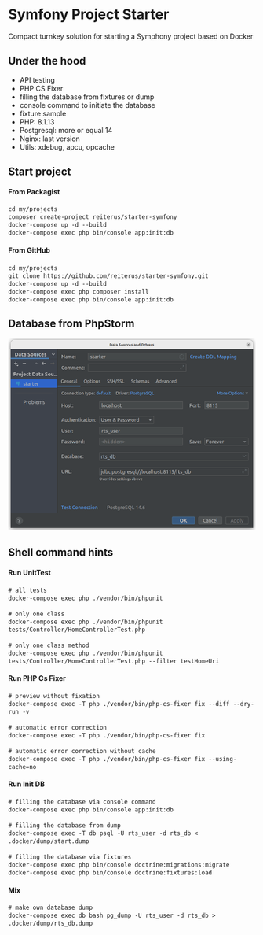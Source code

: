 # Symfony Project Starter

Compact turnkey solution for starting a Symphony project based on Docker

## Under the hood
- API testing
- PHP CS Fixer
- filling the database from fixtures or dump
- console command to initiate the database
- fixture sample
- PHP: 8.1.13
- Postgresql: more or equal 14
- Nginx: last version
- Utils: xdebug, apcu, opcache


## Start project

#### From Packagist
```shell
cd my/projects
composer create-project reiterus/starter-symfony
docker-compose up -d --build
docker-compose exec php bin/console app:init:db
```

#### From GitHub
```shell
cd my/projects
git clone https://github.com/reiterus/starter-symfony.git
docker-compose up -d --build
docker-compose exec php composer install
docker-compose exec php bin/console app:init:db
```


## Database from PhpStorm
![Database from PhpStorm](db-phpstorm.png)


## Shell command hints

#### Run UnitTest
```shell
# all tests
docker-compose exec php ./vendor/bin/phpunit

# only one class
docker-compose exec php ./vendor/bin/phpunit tests/Controller/HomeControllerTest.php

# only one class method
docker-compose exec php ./vendor/bin/phpunit tests/Controller/HomeControllerTest.php --filter testHomeUri
```

#### Run PHP Cs Fixer
```shell
# preview without fixation
docker-compose exec -T php ./vendor/bin/php-cs-fixer fix --diff --dry-run -v

# automatic error correction
docker-compose exec -T php ./vendor/bin/php-cs-fixer fix

# automatic error correction without cache
docker-compose exec -T php ./vendor/bin/php-cs-fixer fix --using-cache=no
```

#### Run Init DB

```shell
# filling the database via console command
docker-compose exec php bin/console app:init:db

# filling the database from dump
docker-compose exec -T db psql -U rts_user -d rts_db < .docker/dump/start.dump

# filling the database via fixtures
docker-compose exec php bin/console doctrine:migrations:migrate
docker-compose exec php bin/console doctrine:fixtures:load
```

#### Mix
```shell
# make own database dump
docker-compose exec db bash pg_dump -U rts_user -d rts_db > .docker/dump/rts_db.dump 
```